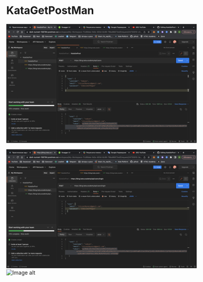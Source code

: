 # KataGetPostMan
![Image alt](https://github.com/VadimNIkitin1/KataGetPostMan/blob/main/Снимок%20экрана%202022-12-04%20в%2014.08.54.png)

![Image alt](https://github.com/VadimNIkitin1/KataGetPostMan/blob/main/Снимок%20экрана%202022-12-04%20в%2014.09.00.png)
![Image alt](https://github.com/{username}/{repository}/raw/{branch}/{path}/image.png)
